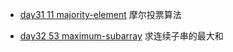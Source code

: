 - [day31 11 majority-element](https://leetcode.com/problems/majority-element/)
摩尔投票算法

- [day32 53 maximum-subarray](https://leetcode.com/problems/maximum-subarray/)
求连续子串的最大和

